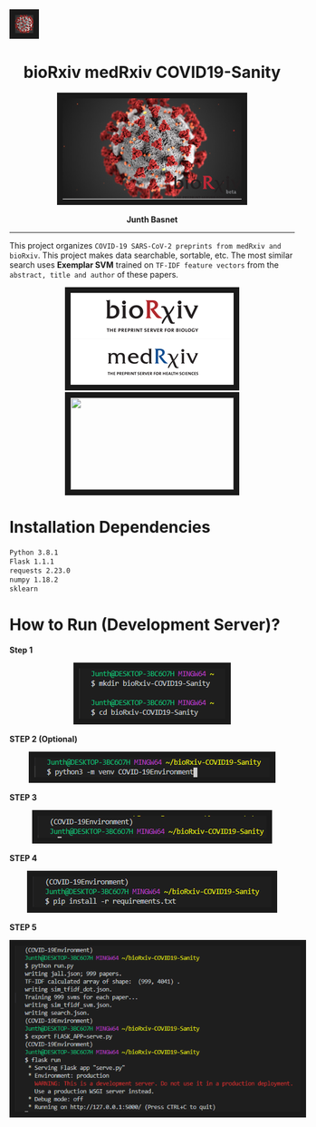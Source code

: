  <img src="./static/favicon.png" border="10">
   <p align="center">
   <h1 align="center">bioRxiv medRxiv COVID19-Sanity</h1>
</p>

<p align="center">
  <img src="./static/bioRxiv_COVID-19.png" border="10">
</p>
<p align="center">
  <strong>Junth Basnet</strong>
</p>

---

This project organizes `COVID-19 SARS-CoV-2 preprints from medRxiv and bioRxiv`. This project makes data searchable, sortable, etc. The most similar search uses **Exemplar SVM** trained on `TF-IDF feature vectors` from the `abstract, title and author` of these papers.

<p align="center">
  <img src="./assets/bioRxiv-medRxiv.png" border="10">                                <img src="https://imgur.com/zIWk2E5.png" border="10" width="288" height="162">
</p>
  
# Installation Dependencies  
```
Python 3.8.1
Flask 1.1.1
requests 2.23.0
numpy 1.18.2
sklearn
```

# How to Run (Development Server)?
**Step 1**
<p align="center">
<img src="./assets/Step1.PNG" border="10"></p>

**STEP 2 (Optional)**
<p align="center">
<img src="./assets/Step2.PNG" border="10"></p>

**STEP 3**
<p align="center">
<img src="./assets/Step3.PNG" border="10"></p>

**STEP 4**
<p align="center">
<img src="./assets/Step4.PNG" border="10"></p>

**STEP 5**
<p align="center">
<img src="./assets/Step5.PNG" border="10"></p>
